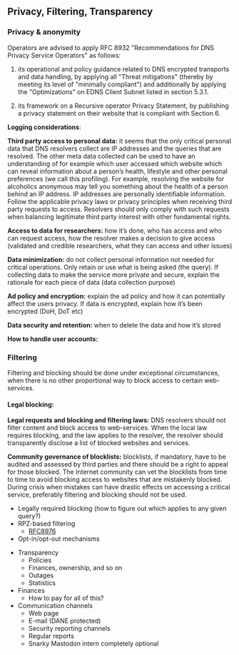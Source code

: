 
## Privacy, Filtering, Transparency

### Privacy & anonymity

Operators are advised to apply RFC 8932 "Recommendations for DNS Privacy Service Operators" as follows:

  1. its operational and policy guidance related to DNS encrypted transports and data handling, by applying all "Threat mitigations" (thereby by meeting its level of "minimally compliant") and additionally by applying the "Optimizations" on EDNS Client Subnet listed in section 5.3.1.

  2. its framework on a Recursive operator Privacy Statement, by publishing a privacy statement on their website that is compliant with Section 6.

**Logging considerations**:

**Third party access to personal data:** it seems that the only critical personal data that DNS resolvers collect are IP addresses and the queries that are resolved. The other meta data collected can be used to have an understanding of for example which user accessed which website which can reveal information about a person’s health, lifestyle and other personal preferences (we call this profiling). For example, resolving the website for alcoholics anonymous may tell you something about the health of a person behind an IP address. IP addresses are personally identifiable information. Follow the applicable privacy laws or privacy principles when receiving third party requests to access. Resolvers should only comply with such requests when balancing legitimate third party interest with other fundamental rights. 

**Access to data for researchers:** how it’s done, who has access and who can request access, how the resolver makes a decision to give access (validated and credible researchers, what they can access and other issues) 

**Data minimization:** do not collect personal information not needed for critical operations.  Only retain or use what is being asked (the query). If collecting data to make the service more private and secure, explain the rationale for each piece of data (data collection purpose) 

**Ad policy and encryption:** explain the ad policy and how it can potentially affect the users privacy. If data is encrypted, explain how it’s been encrypted (DoH, DoT etc)

**Data security and retention:** when to delete the data and how it’s stored

**How to handle user accounts:**

### Filtering
Filtering and blocking should be done under exceptional circumstances, when there is no other proportional way to block access to certain web-services.  

#### Legal blocking: 
**Legal requests and blocking and filtering laws:** DNS resolvers should not filter content and block access to web-services. When the local law requires blocking, and the law applies to the resolver, the resolver should transparently disclose a list of blocked websites and services. 

**Community governance of blocklists:** blocklists, if mandatory, have to be audited and assessed by third parties and there should be a right to appeal for those blocked. The Internet community can vet the blocklists from time to time to avoid blocking access to websites that are mistakenly blocked. During crisis when mistakes can have drastic effects on accessing a critical service, preferably filtering and blocking should not be used. 

  - Legally required blocking (how to figure out which applies to any given query?)
  - RPZ-based filtering
      - [RFC8976](https://www.rfc-editor.org/rfc/rfc8976.html)
  - Opt-in/opt-out mechanisms
* Transparency
  - Policies
  - Finances, ownership, and so on
  - Outages
  - Statistics
* Finances
  - How to pay for all of this?
* Communication channels
  - Web page
  - E-mail (DANE protected)
  - Security reporting channels
  - Regular reports
  - Snarky Mastodon intern completely optional
